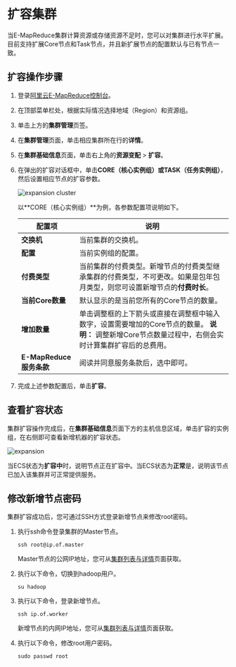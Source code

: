 # 扩容集群

当E-MapReduce集群计算资源或存储资源不足时，您可以对集群进行水平扩展。目前支持扩展Core节点和Task节点，并且新扩展节点的配置默认与已有节点一致。

## 扩容操作步骤

1.  登录[阿里云E-MapReduce控制台](https://emr.console.aliyun.com/)。

2.  在顶部菜单栏处，根据实际情况选择地域（Region）和资源组。

3.  单击上方的**集群管理**页签。

4.  在**集群管理**页面，单击相应集群所在行的**详情**。

5.  在**集群基础信息**页面，单击右上角的**资源变配** \> **扩容**。

6.  在弹出的扩容对话框中，单击**CORE（核心实例组）**或**TASK（任务实例组）**，然后设置相应节点的扩容参数。

    ![expansion cluster](https://static-aliyun-doc.oss-cn-hangzhou.aliyuncs.com/assets/img/zh-CN/5440659951/p88382.png)

    以**CORE（核心实例组）**为例，各参数配置项说明如下。

    |配置项|说明|
    |---|--|
    |**交换机**|当前集群的交换机。|
    |**配置**|当前实例组的配置。|
    |**付费类型**|当前集群的付费类型。新增节点的付费类型继承集群的付费类型，不可更改。如果是包年包月类型，则您可设置新增节点的**付费时长**。|
    |**当前Core数量**|默认显示的是当前您所有的Core节点的数量。|
    |**增加数量**|单击调整框的上下箭头或直接在调整框中输入数字，设置需要增加的Core节点的数量。 **说明：** 调整新增Core节点数量过程中，右侧会实时计算集群扩容后的总费用。 |
    |**E-MapReduce 服务条款**|阅读并同意服务条款后，选中即可。|

7.  完成上述参数配置后，单击**扩容**。


## 查看扩容状态

集群扩容操作完成后，在**集群基础信息**页面下方的主机信息区域，单击扩容的实例组，在右侧即可查看新增机器的扩容状态。

![expansion ](https://static-aliyun-doc.oss-cn-hangzhou.aliyuncs.com/assets/img/zh-CN/8388721061/p129154.png)

当ECS状态为**扩容中**时，说明节点正在扩容中。当ECS状态为**正常**是，说明该节点已加入该集群并可正常提供服务。

## 修改新增节点密码

集群扩容成功后，您可通过SSH方式登录新增节点来修改root密码。

1.  执行ssh命令登录集群的Master节点。

    ```
    ssh root@ip.of.master
    ```

    Master节点的公网IP地址，您可从[集群列表与详情](/intl.zh-CN/集群管理/集群配置/集群列表与详情.md)页面获取。

2.  执行以下命令，切换到hadoop用户。

    ```
    su hadoop
    ```

3.  执行以下命令，登录新增节点。

    ```
    ssh ip.of.worker
    ```

    新增节点的内网IP地址，您可从[集群列表与详情](/intl.zh-CN/集群管理/集群配置/集群列表与详情.md)页面获取。

4.  执行以下命令，修改root用户密码。

    ```
    sudo passwd root
    ```


